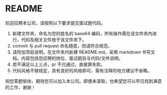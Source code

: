 # README

欢迎应聘本公司，请按照以下要求提交面试题代码。

1. 新建文件夹，命名为您的姓名的 base64 编码，所有操作需在该文件夹内进行，代码及相关文件放于该文件夹下。
2. commit 与 pull request 命名随意，但请符合规范。
3. 请符加项目说明，在文件夹内新建 README.md，采用 markdown 书写文档，内容包括您应聘的岗位、面试题目与代码/文件说明。
4. 若不满足以上三点，pr 不允通过，直接算失败。
5. 代码风格不做规定，具有良好的风格即可，需有注释的地方建议不省略。

祝您答题愉快，期待您可以加入本公司。即便未录取，也希望您可以早日找到满意的工作，谢谢！
